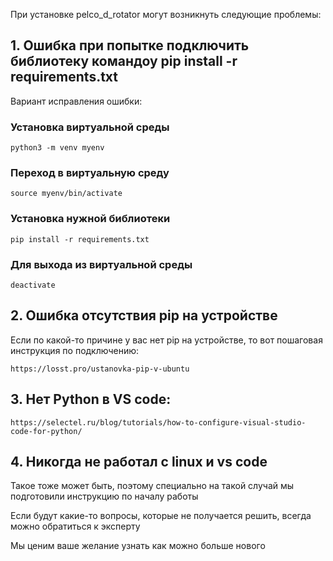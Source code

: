 При установке pelco_d_rotator могут возникнуть следующие проблемы:

## 1. Ошибка при попытке подключить библиотеку командоу pip install -r requirements.txt

Вариант исправления ошибки:
	
### Установка виртуальной среды
```
python3 -m venv myenv
```
### Переход в виртуальную среду
```
source myenv/bin/activate
```
### Установка нужной библиотеки
```
pip install -r requirements.txt
```
### Для выхода из виртуальной среды
```
deactivate
```
    
## 2. Ошибка отсутствия pip на устройстве

Если по какой-то причине у вас нет pip на устройстве, то вот пошаговая инструкция по подключению:

`https://losst.pro/ustanovka-pip-v-ubuntu`

## 3. Нет Python в VS code:

`https://selectel.ru/blog/tutorials/how-to-configure-visual-studio-code-for-python/`

## 4. Никогда не работал с linux и vs code

Такое тоже может быть, поэтому специально на такой случай мы подготовили инструкцию по началу работы

Если будут какие-то вопросы, которые не получается решить, всегда можно обратиться к эксперту

Мы ценим ваше желание узнать как можно больше нового 
